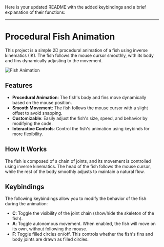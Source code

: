 Here is your updated README with the added keybindings and a brief explanation of their functions:

---

# Procedural Fish Animation

This project is a simple 2D procedural animation of a fish using inverse kinematics (IK). The fish follows the mouse cursor smoothly, with its body and fins dynamically adjusting to the movement.

![Fish Animation](https://media1.giphy.com/media/v1.Y2lkPTc5MGI3NjExcDV6bmRwbmRldTl4b2ZkamEybWNwY3Z6cHk1eTZjeWkzYjJubms3ZSZlcD12MV9pbnRlcm5hbF9naWZfYnlfaWQmY3Q9Zw/20BFm5Yh7LxC4zO6tJ/giphy.gif)

## Features
- **Procedural Animation**: The fish's body and fins move dynamically based on the mouse position.
- **Smooth Movement**: The fish follows the mouse cursor with a slight offset to avoid snapping.
- **Customizable**: Easily adjust the fish's size, speed, and behavior by modifying the code.
- **Interactive Controls**: Control the fish's animation using keybinds for more flexibility.

## How It Works
The fish is composed of a chain of joints, and its movement is controlled using inverse kinematics. The head of the fish follows the mouse cursor, while the rest of the body smoothly adjusts to maintain a natural flow.

## Keybindings
The following keybindings allow you to modify the behavior of the fish during the animation:

- **C**: Toggle the visibility of the joint chain (show/hide the skeleton of the fish).
- **A**: Toggle autonomous movement. When enabled, the fish will move on its own, without following the mouse.
- **F**: Toggle filled circles on/off. This controls whether the fish's fins and body joints are drawn as filled circles.
